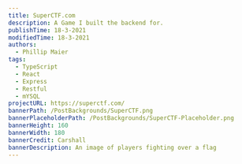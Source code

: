 ```yaml
---
title: SuperCTF.com
description: A Game I built the backend for.
publishTime: 18-3-2021
modifiedTime: 18-3-2021
authors:
  - Phillip Maier
tags:
  - TypeScript
  - React
  - Express
  - Restful
  - mYSQL
projectURL: https://superctf.com/
bannerPath: /PostBackgrounds/SuperCTF.png
bannerPlaceholderPath: /PostBackgrounds/SuperCTF-Placeholder.png
bannerHeight: 160
bannerWidth: 180
bannerCredit: Carshall
bannerDescription: An image of players fighting over a flag
---
```

